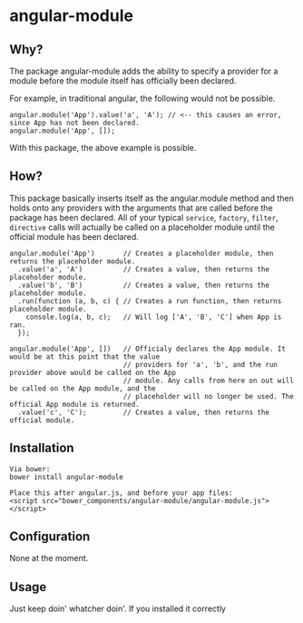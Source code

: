 angular-module
==============

## Why?

The package angular-module adds the ability to specify a provider for a module before the module itself has officially been declared.

For example, in traditional angular, the following would not be possible.

```
angular.module('App').value('a', 'A'); // <-- this causes an error, since App has not been declared.
angular.module('App', []);
```

With this package, the above example is possible.

## How?

This package basically inserts itself as the angular.module method and then holds onto any providers with the arguments that are called before the package has been declared. All of your typical `service`, `factory`, `filter`, `directive` calls will actually be called on a placeholder module until the official module has been declared.

```
angular.module('App')       // Creates a placeholder module, then returns the placeholder module.
  .value('a', 'A')          // Creates a value, then returns the placeholder module.
  .value('b', 'B')          // Creates a value, then returns the placeholder module.
  .run(function (a, b, c) { // Creates a run function, then returns placeholder module.
    console.log(a, b, c);   // Will log ['A', 'B', 'C'] when App is ran.
  });
  
angular.module('App', [])   // Officialy declares the App module. It would be at this point that the value
                            // providers for 'a', 'b', and the run provider above would be called on the App
                            // module. Any calls from here on out will be called on the App module, and the
                            // placeholder will no longer be used. The official App module is returned.
  .value('c', 'C');         // Creates a value, then returns the official module.
```

## Installation

```
Via bower:
bower install angular-module

Place this after angular.js, and before your app files:
<script src="bower_components/angular-module/angular-module.js"></script>
```

## Configuration

None at the moment.

## Usage

Just keep doin' whatcher doin'. If you installed it correctly
